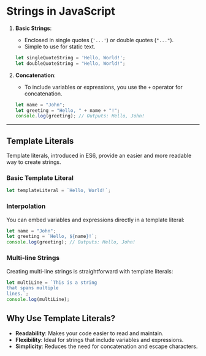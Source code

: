 # Strings in JavaScript

1. **Basic Strings**:
   - Enclosed in single quotes (`'...'`) or double quotes (`"..."`).
   - Simple to use for static text.

   ```javascript
   let singleQuoteString = 'Hello, World!';
   let doubleQuoteString = "Hello, World!";
   ```

2. **Concatenation**:
   - To include variables or expressions, you use the `+` operator for concatenation.
   
   ```javascript
   let name = "John";
   let greeting = "Hello, " + name + "!";
   console.log(greeting); // Outputs: Hello, John!
   ```

---
## Template Literals

Template literals, introduced in ES6, provide an easier and more readable way to create strings.

### Basic Template Literal

```javascript
let templateLiteral = `Hello, World!`;
```

### Interpolation

You can embed variables and expressions directly in a template literal:

```javascript
let name = "John";
let greeting = `Hello, ${name}!`;
console.log(greeting); // Outputs: Hello, John!
```

### Multi-line Strings

Creating multi-line strings is straightforward with template literals:

```javascript
let multiLine = `This is a string
that spans multiple
lines.`;
console.log(multiLine);
```

## Why Use Template Literals?

- **Readability**: Makes your code easier to read and maintain.
- **Flexibility**: Ideal for strings that include variables and expressions.
- **Simplicity**: Reduces the need for concatenation and escape characters.
